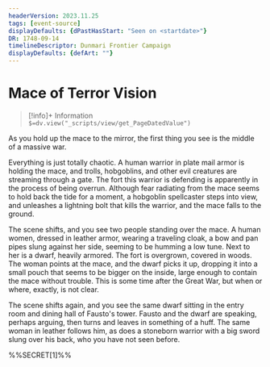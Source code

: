 ```yaml
---
headerVersion: 2023.11.25
tags: [event-source]
displayDefaults: {dPastHasStart: "Seen on <startdate>"}
DR: 1748-09-14
timelineDescriptor: Dunmari Frontier Campaign
displayDefaults: {defArt: ""}
---
```

# Mace of Terror Vision
>[!info]+ Information  
> `$=dv.view("_scripts/view/get_PageDatedValue")`

As you hold up the mace to the mirror, the first thing you see is the middle of a massive war. 

Everything is just totally chaotic. A human warrior in plate mail armor is holding the mace, and trolls, hobgoblins, and other evil creatures are streaming through a gate. The fort this warrior is defending is apparently in the process of being overrun. Although fear radiating from the mace seems to hold back the tide for a moment, a hobgoblin spellcaster steps into view, and unleashes a lightning bolt that kills the warrior, and the mace falls to the ground. 

The scene shifts, and you see two people standing over the mace. A human women, dressed in leather armor, wearing a traveling cloak, a bow and pan pipes slung against her side, seeming to be humming a low tune. Next to her is a dwarf, heavily armored. The fort is overgrown, covered in woods. The woman points at the mace, and the dwarf picks it up, dropping it into a small pouch that seems to be bigger on the inside, large enough to contain the mace without trouble. This is some time after the Great War, but when or where,  exactly, is not clear. 

The scene shifts again, and you see the same dwarf sitting in the entry room and dining hall of Fausto's tower. Fausto and the dwarf are speaking, perhaps arguing, then turns and leaves in something of a huff. The same woman in leather follows him, as does a stoneborn warrior with a big sword slung over his back, who you have not seen before. 

%%SECRET[1]%%